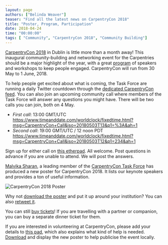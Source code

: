 ```yaml
---
layout: page
authors: ["Belinda Weaver"]
teaser: "Find all the latest news on CarpentryCon 2018"
title: "Poster, Program, Participation"
date: 2018-04-24
time: "00:00:00"
tags: [ "Community", "CarpentryCon 2018", "Community Building"]
---
```


[CarpentryCon 2018](http://www.carpentrycon.org/) in Dublin is little more than a month away! This inaugural community-building 
and networking event for the Carpentries should be a major highlight
of the year, with a great [program](http://www.carpentrycon.org/#prog) of speakers and workshops to keep people engaged. 
CarpentryCon will run from 30 May to 1 June, 2018.

To help people get excited about what is coming, the Task Force are running a daily Twitter countdown 
through the [dedicated CarpentryCon feed](https://twitter.com/carpentrycon). You can also join an upcoming community call where members of the Task Force will answer any questions you might have. There will be two calls you can join, both on 4 May. 

- *First call*: 13:00 GMT/UTC https://www.timeanddate.com/worldclock/fixedtime.html?msg=CarpentryCon+Call&iso=20180503T13&p1=%3A&ah=1
- *Second call*: 19:00 GMT/UTC / 12 noon PDT https://www.timeanddate.com/worldclock/fixedtime.html?msg=CarpentryCon+Call&iso=20180503T12&p1=234&ah=1

Sign up for either call on [this etherpad](http://pad.software-carpentry.org/carpconcall). All welcome. Post questions in advance if you 
are unable to attend. We will post the answers.

[Malvika Sharan](https://twitter.com/MalvikaSharan/), a leading member of 
the [CarpentryCon Task Force](https://github.com/carpentries/carpentrycon) has produced a new poster 
for CarpentryCon 2018. It lists our keynote speakers and provides a ton of useful information.

![CarpentryCon 2018 Poster](/images/miniblue.jpg)

Why not [download the poster](https://twitter.com/MalvikaSharan/status/985894053156925441) and put it up around your institution? You
can also [retweet it](https://twitter.com/MalvikaSharan/status/985894053156925441). 

You can still [buy tickets](https://www.eventbrite.com/e/carpentrycon-2018-tickets-42447719271)! If you are travelling with a
partner or companion, you can buy a separate dinner ticket for them.

If you are interested in volunteering at CarpentryCon, please add your details 
to [this pad](http://pad.software-carpentry.org/carpentrycon_volunteers), 
which also explains what kind of help is needed. [Download](https://twitter.com/MalvikaSharan/status/985894053156925441) and display 
the new poster to help publicise the event locally.

